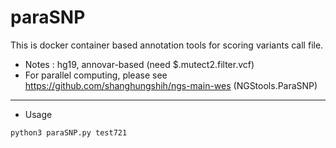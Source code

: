 # paraSNP
This is docker container based annotation tools for scoring variants call file.
- Notes : hg19, annovar-based (need $.mutect2.filter.vcf)
- For parallel computing, please see https://github.com/shanghungshih/ngs-main-wes (NGStools.ParaSNP)
- - -
- Usage
```
python3 paraSNP.py test721
```
